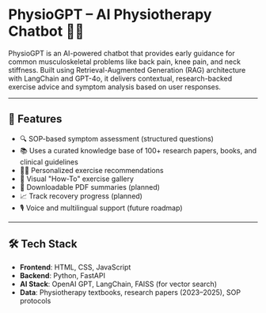 # PhysioGPT – AI Physiotherapy Chatbot 🤖💪

PhysioGPT is an AI-powered chatbot that provides early guidance for common musculoskeletal problems like back pain, knee pain, and neck stiffness. Built using Retrieval-Augmented Generation (RAG) architecture with LangChain and GPT-4o, it delivers contextual, research-backed exercise advice and symptom analysis based on user responses.

---

## 🧠 Features

- 🔍 SOP-based symptom assessment (structured questions)
- 📚 Uses a curated knowledge base of 100+ research papers, books, and clinical guidelines
- 🧘‍♂️ Personalized exercise recommendations
- 📸 Visual "How-To" exercise gallery
- 📄 Downloadable PDF summaries (planned)
- 📈 Track recovery progress (planned)
- 🎙️ Voice and multilingual support (future roadmap)

---

## 🛠️ Tech Stack

- **Frontend**: HTML, CSS, JavaScript
- **Backend**: Python, FastAPI
- **AI Stack**: OpenAI GPT, LangChain, FAISS (for vector search)
- **Data**: Physiotherapy textbooks, research papers (2023–2025), SOP protocols
